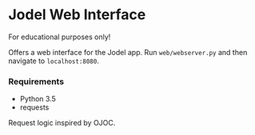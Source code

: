 # Jodel Web Interface

For educational purposes only!

Offers a web interface for the Jodel app. Run `web/webserver.py` and then
navigate to `localhost:8080`.

### Requirements

- Python 3.5
- requests


Request logic inspired by OJOC.
